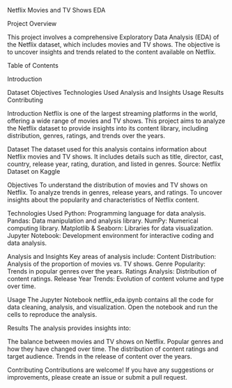 Netflix Movies and TV Shows EDA

Project Overview

This project involves a comprehensive Exploratory Data Analysis (EDA) of the Netflix dataset, which includes movies and TV shows. The objective is to uncover insights and trends related to the content available on Netflix.

Table of Contents

Introduction

Dataset
Objectives
Technologies Used
Analysis and Insights
Usage
Results
Contributing

Introduction
Netflix is one of the largest streaming platforms in the world, offering a wide range of movies and TV shows. This project aims to analyze the Netflix dataset to provide insights into its content library, including distribution, genres, ratings, and trends over the years.

Dataset
The dataset used for this analysis contains information about Netflix movies and TV shows. It includes details such as title, director, cast, country, release year, rating, duration, and listed in genres.
Source: Netflix Dataset on Kaggle

Objectives
To understand the distribution of movies and TV shows on Netflix.
To analyze trends in genres, release years, and ratings.
To uncover insights about the popularity and characteristics of Netflix content.

Technologies Used
Python: Programming language for data analysis.
Pandas: Data manipulation and analysis library.
NumPy: Numerical computing library.
Matplotlib & Seaborn: Libraries for data visualization.
Jupyter Notebook: Development environment for interactive coding and data analysis.

Analysis and Insights
Key areas of analysis include:
Content Distribution: Analysis of the proportion of movies vs. TV shows.
Genre Popularity: Trends in popular genres over the years.
Ratings Analysis: Distribution of content ratings.
Release Year Trends: Evolution of content volume and type over time.

Usage
The Jupyter Notebook netflix_eda.ipynb contains all the code for data cleaning, analysis, and visualization. Open the notebook and run the cells to reproduce the analysis.

Results
The analysis provides insights into:

The balance between movies and TV shows on Netflix.
Popular genres and how they have changed over time.
The distribution of content ratings and target audience.
Trends in the release of content over the years.

Contributing
Contributions are welcome! If you have any suggestions or improvements, please create an issue or submit a pull request.
